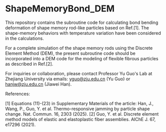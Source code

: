 # ShapeMemoryBond_DEM
This repository contains the subroutine code for calculating bond bending deformation of shape memory rod-like particles based on Ref.[1]. The shape-memory behaviors with temperature variation have been considered in the calculations.   

For a complete simulation of the shape memory rods using the Discrete Element Method (DEM), the present subroutine code should be incorporated into a DEM code for the modeling of flexible fibrous particles as described in Ref.[2].

For inquiries or collaboration, please contact Professor Yu Guo's Lab at Zhejiang University via emails: yguo@zju.edu.cn (Yu Guo) or hanjw@zju.edu.cn (Jiawei Han).

References:

[1] Equations (11)-(23) in Supplementary Materials of the article: Han, J., Wang, P., Guo, Y. et al. Thermo-responsive jamming by particle shape change. Nat. Commun. 16, 2303 (2025). 
[2] Guo, Y. et al. Discrete element method models of elastic and elastoplastic fiber assemblies. AIChE J. 67, e17296 (2021).
